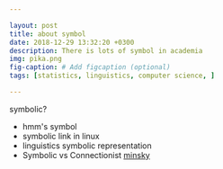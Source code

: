 ```yaml
---

layout: post
title: about symbol
date: 2018-12-29 13:32:20 +0300
description: There is lots of symbol in academia
img: pika.png
fig-caption: # Add figcaption (optional)
tags: [statistics, linguistics, computer science, ]

---
```


symbolic?

- hmm's symbol
- symbolic link in linux
- linguistics symbolic representation
- Symbolic vs Connectionist [minsky](https://web.media.mit.edu/~minsky/papers/SymbolicVs.Connectionist.html?fbclid=IwAR2vaAHb6sAnEiNUU74WZz_12oqRWRYXklHh4ppyViKNecSnmZm3PnDRVt8)
